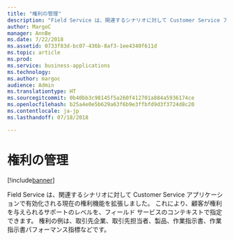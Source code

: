 ```yaml
---
title: "権利の管理"
description: "Field Service は、関連するシナリオに対して Customer Service アプリケーションで有効化される現在の権利機能を拡張しました。"
author: MargoC
manager: AnnBe
ms.date: 7/22/2018
ms.assetid: 0733f83d-bc07-436b-8af3-1ee4340f611d
ms.topic: article
ms.prod: 
ms.service: business-applications
ms.technology: 
ms.author: margoc
audience: Admin
ms.translationtype: HT
ms.sourcegitcommit: 0b40bb3c98145f5a260f412701a884a5936174ce
ms.openlocfilehash: b25a4e0e5b629a63f6b9e3ffbfd9d3f3724d8c20
ms.contentlocale: ja-jp
ms.lasthandoff: 07/18/2018

---
```

#  <a name="entitlement-management"></a>権利の管理


[!include[banner](../../../includes/banner.md)]

Field Service は、関連するシナリオに対して Customer Service アプリケーションで有効化される現在の権利機能を拡張しました。 これにより、顧客が権利を与えられるサポートのレベルを、フィールド サービスのコンテキストで指定できます。 権利の例は、取引先企業、取引先担当者、製品、作業指示書、作業指示書パフォーマンス指標などです。

